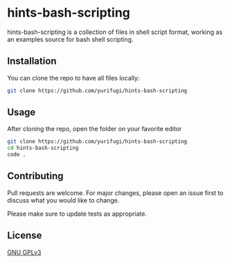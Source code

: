 # hints-bash-scripting 

hints-bash-scripting is a collection of files in shell script format, working as an examples source for bash shell scripting.

## Installation

You can clone the repo to have all files locally:

```bash
git clone https://github.com/yurifugi/hints-bash-scripting
```

## Usage

After cloning the repo, open the folder on your favorite editor 

```bash
git clone https://github.com/yurifugi/hints-bash-scripting
cd hints-bash-scripting
code .
```

## Contributing
Pull requests are welcome. For major changes, please open an issue first to discuss what you would like to change.

Please make sure to update tests as appropriate.

## License
[GNU GPLv3](https://choosealicense.com/licenses/gpl-3.0/)